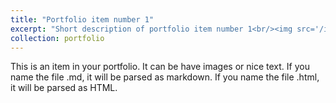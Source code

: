 ```yaml
---
title: "Portfolio item number 1"
excerpt: "Short description of portfolio item number 1<br/><img src='/images/500x300.png'>\n<img src='/images/500x300.png'>"
collection: portfolio
---
```


This is an item in your portfolio. It can be have images or nice text. If you name the file .md, it will be parsed as markdown. If you name the file .html, it will be parsed as HTML. 
